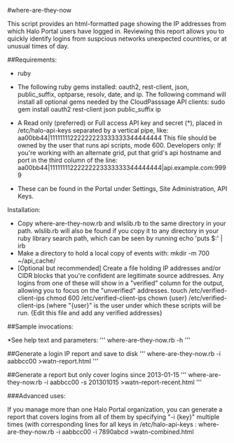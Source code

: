 #where-are-they-now

This script provides an html-formatted page showing the IP
addresses from which Halo Portal users have logged in.  Reviewing this
report allows you to quickly identify logins from suspcious networks
unexpected countries, or at unusual times of day.

##Requirements:
* ruby
* The following ruby gems installed: oauth2, rest-client, json, public_suffix, optparse, resolv, date, and ip.  The following command will install all optional gems needed by the CloudPasssage API clients:
  sudo gem install oauth2 rest-client json public_suffix ip
* A Read only (preferred) or Full access API key and secret (*), placed in /etc/halo-api-keys separated by a vertical pipe, like:
aa00bb44|11111111222222223333333344444444
  This file should be owned by the user that runs api scripts, mode 600.
  Developers only: If you're working with an alternate grid, put that 
  grid's api hostname and port in the third column of the line:
aa00bb44|11111111222222223333333344444444|api.example.com:9999

* These can be found in the Portal under Settings, Site Administration, 
  API Keys.

Installation:
- Copy where-are-they-now.rb and wlslib.rb to the same directory in your path. 
wlslib.rb will also be found if you copy it to any directory in your
ruby library search path, which can be seen by running
echo 'puts $:' | irb
- Make a directory to hold a local copy of events with:
mkdir -m 700 ~/api_cache/
- [Optional but recommended] Create a file holding IP addresses and/or
  CIDR blocks that you're confident are legitimate source addresses. 
  Any logins from one of these will show in a "verified" column for the
  output, allowing you to focus on the "unverified" addresses.
touch /etc/verified-client-ips
chmod 600 /etc/verified-client-ips
chown {user} /etc/verified-client-ips
(where "{user}" is the user under which these scripts will be run.
{Edit this file and add any verified addresses}


##Sample invocations:

*See help text and parameters:
'''
where-are-they-now.rb -h
'''

##Generate a login IP report and save to disk
'''
where-are-they-now.rb -i aabbcc00 >watn-report.html
'''

##Generate a report but only cover logins since 2013-01-15
'''
where-are-they-now.rb -i aabbcc00 -s 201301015 >watn-report-recent.html
'''

###Advanced uses:

If you manage more than one Halo Portal organization, you can generate
a report that covers logins from all of them by specifying "-i {key}"
multiple times (with corresponding lines for all keys in
/etc/halo-api-keys :
where-are-they-now.rb -i aabbcc00 -i 7890abcd >watn-combined.html
